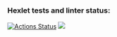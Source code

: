 ### Hexlet tests and linter status:
[![Actions Status](https://github.com/kimxd98/python-project-49/actions/workflows/hexlet-check.yml/badge.svg)](https://github.com/kimxd98/python-project-49/actions)
<a href="https://codeclimate.com/github/kimxd98/python-project-49/maintainability"><img src="https://api.codeclimate.com/v1/badges/ddd1da9fe3d4545d27c0/maintainability" /></a>
